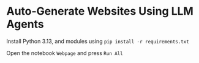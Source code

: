 # Auto-Generate Websites Using LLM Agents

Install Python 3.13, and modules using `pip install -r requirements.txt`

Open the notebook `Webpage` and press `Run All`


